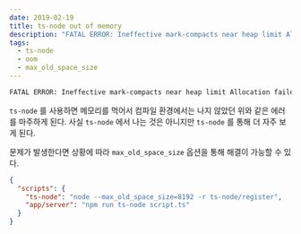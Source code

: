 ```yaml
---
date: 2019-02-19
title: ts-node out of memory
description: "FATAL ERROR: Ineffective mark-compacts near heap limit Allocation failed - JavaScript heap out of memory"
tags:
  - ts-node
  - oom
  - max_old_space_size
---
```

```bash
FATAL ERROR: Ineffective mark-compacts near heap limit Allocation failed - JavaScript heap out of memory
```

`ts-node` 를 사용하면 메모리를 먹어서 컴파일 환경에서는 나지 않았던 위와 같은 에러를 마주하게 된다.
사실 `ts-node` 에서 나는 것은 아니지만 `ts-node` 를 통해 더 자주 보게 된다.

문제가 발생한다면 상황에 따라 `max_old_space_size` 옵션을 통해 해결이 가능할 수 있다.

```json
{
  "scripts": {
    "ts-node": "node --max_old_space_size=8192 -r ts-node/register",
    "app/server": "npm run ts-node script.ts"
  }
}
```

